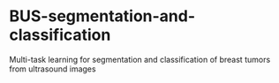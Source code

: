 # BUS-segmentation-and-classification
Multi-task learning for segmentation and classification of breast tumors from ultrasound images
